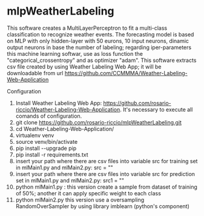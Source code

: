 # mlpWeatherLabeling

This software creates a MultiLayerPerceptron to fit a multi-class classification to recognize weather events. The forecasting model is based on MLP with only hidden-layer with 50 eurons, 10 input neurons, dinamic output neurons in base the number of labeling; regarding iper-parameters this machine learning softwar, use as loss function the "categorical_crossentropy" and as optimizer "adam". This software extracts csv file created by using Weather Labeling Web App; it will be downloadable from url https://github.com/CCMMMA/Weather-Labeling-Web-Application

Configuration

1. Install Weather Labeling Web App: https://github.com/rosario-riccio/Weather-Labeling-Web-Application. It's necessary to execute all comands of configuration.
2. git clone https://github.com/rosario-riccio/mlpWeatherLabeling.git
3. cd Weather-Labeling-Web-Application/
4. virtualenv venv
5. source venv/bin/activate
6. pip install --upgrade pip
7. pip install -r requirements.txt
8. insert your path where there are csv files into variable src for training set in mlMain1.py and mlMain2.py: src = ""
9. insert your path where there are csv files into variable src for prediction set in mlMain1.py and mlMain2.py: src1 = ""
10. python mlMain1.py : this version create a sample from dataset of training of 50%; another it can apply specific weight to each class
11. python mlMain2.py this version use a oversampling RandomOverSampler by using library imblearn (python's component)
